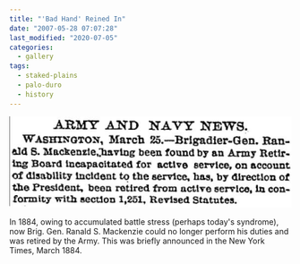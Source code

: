 ```yaml
---
title: "'Bad Hand' Reined In"
date: "2007-05-28 07:07:28"
last_modified: "2020-07-05"
categories:
  - gallery
tags:
  - staked-plains
  - palo-duro
  - history  
---
```

![280](/images/gallery/280.jpg)

In 1884, owing to accumulated battle stress (perhaps today's syndrome), now Brig. Gen. Ranald S. Mackenzie could no longer perform his duties and was retired by the Army. This was briefly announced in the New York Times, March 1884.
